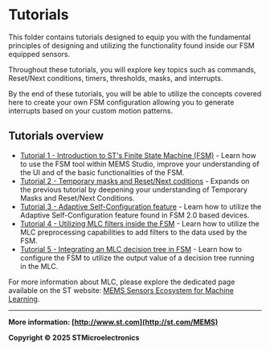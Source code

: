 # Tutorials

This folder contains tutorials designed to equip you with the fundamental principles of designing and utilizing the functionality found inside our FSM equipped sensors.

Throughout these tutorials, you will explore key topics such as commands, Reset/Next conditions, timers, thresholds, masks, and interrupts.

By the end of these tutorials, you will be able to utilize the concepts covered here to create your own FSM configuration allowing you to generate interrupts based on your custom motion patterns.

## Tutorials overview

- [Tutorial 1 - Introduction to ST's Finite State Machine (FSM)](./1_introduction_to_STs_finite_state_machine/) - Learn how to use the FSM tool within MEMS Studio, improve your understanding of the UI and of the basic functionalities of the FSM.
- [Tutorial 2 - Temporary masks and Reset/Next coditions](./2_temporary_masks_and_reset_next_conditions/) - Expands on the previous tutorial by deepening your understanding of Temporary Masks and Reset/Next Conditions.
- [Tutorial 3 - Adaptive Self-Configuration feature](./3_adaptive_self_configuration_feature/) - Learn how to utilize the Adaptive Self-Configuration feature found in FSM 2.0 based devices.
- [Tutorial 4 - Utilizing MLC filters inside the FSM](./4_utilizing_MLC_filters_inside_the_FSM/) - Learn how to utilize the MLC preprocessing capabilities to add filters to the data used by the FSM.
- [Tutorial 5 - Integrating an MLC decision tree in FSM](./5_integrating_an_MLC_decision_tree_in_FSM/) - Learn how to configure the FSM to utilize the output value of a decision tree running in the MLC.

For more information about MLC, please explore the dedicated page available on the ST website: [MEMS Sensors Ecosystem for Machine Learning](https://www.st.com/content/st_com/en/MEMS-Sensors-Ecosystem-for-Machine-Learning.html).

------

**More information: [http://www.st.com](http://st.com/MEMS)**

**Copyright © 2025 STMicroelectronics**
